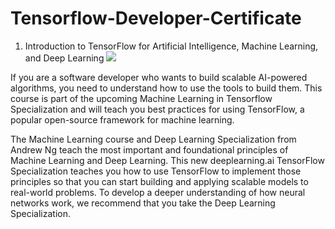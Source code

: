 # Tensorflow-Developer-Certificate






1. Introduction to TensorFlow for Artificial Intelligence, Machine Learning, and Deep Learning </a> <a href="" target="_blank"><img src="https://img.shields.io/badge/Certificate-Complete-%230056D2?style=?flat-square&logo=Coursera" />
</a>
</h2>
</div>

If you are a software developer who wants to build scalable AI-powered algorithms, you need to understand how to use the tools to build them. This course is part of the upcoming Machine Learning in Tensorflow Specialization and will teach you best practices for using TensorFlow, a popular open-source framework for machine learning.

The Machine Learning course and Deep Learning Specialization from Andrew Ng teach the most important and foundational principles of Machine Learning and Deep Learning. This new deeplearning.ai TensorFlow Specialization teaches you how to use TensorFlow to implement those principles so that you can start building and applying scalable models to real-world problems. To develop a deeper understanding of how neural networks work, we recommend that you take the Deep Learning Specialization.
